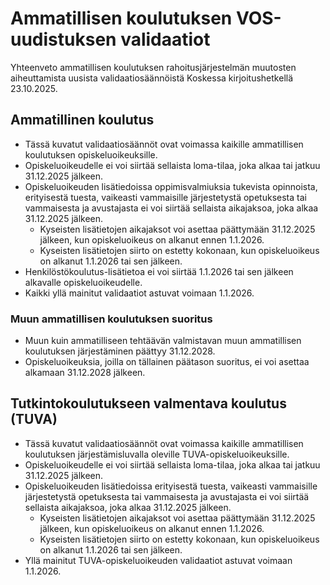 # Ammatillisen koulutuksen VOS-uudistuksen validaatiot

Yhteenveto ammatillisen koulutuksen rahoitusjärjestelmän muutosten
aiheuttamista uusista validaatiosäännöistä Koskessa kirjoitushetkellä 23.10.2025.

## Ammatillinen koulutus

- Tässä kuvatut validaatiosäännöt ovat voimassa kaikille ammatillisen koulutuksen opiskeluoikeuksille.
- Opiskeluoikeudelle ei voi siirtää sellaista loma-tilaa, joka alkaa tai jatkuu 31.12.2025 jälkeen.
- Opiskeluoikeuden lisätiedoissa oppimisvalmiuksia tukevista opinnoista, erityisestä tuesta, vaikeasti vammaisille järjestetystä opetuksesta tai vammaisesta ja avustajasta ei voi siirtää sellaista aikajaksoa, joka alkaa 31.12.2025 jälkeen.
  - Kyseisten lisätietojen aikajaksot voi asettaa päättymään 31.12.2025 jälkeen, kun opiskeluoikeus on alkanut ennen 1.1.2026.
  - Kyseisten lisätietojen siirto on estetty kokonaan, kun opiskeluoikeus on alkanut 1.1.2026 tai sen jälkeen.
- Henkilöstökoulutus-lisätietoa ei voi siirtää 1.1.2026 tai sen jälkeen alkavalle opiskeluoikeudelle.
- Kaikki yllä mainitut validaatiot astuvat voimaan 1.1.2026.

### Muun ammatillisen koulutuksen suoritus

- Muun kuin ammatilliseen tehtäävän valmistavan muun ammatillisen koulutuksen järjestäminen päättyy 31.12.2028.
- Opiskeluoikeuksia, joilla on tällainen päätason suoritus, ei voi asettaa alkamaan 31.12.2028 jälkeen.

## Tutkintokoulutukseen valmentava koulutus (TUVA)

- Tässä kuvatut validaatiosäännöt ovat voimassa kaikille ammatillisen koulutuksen järjestämisluvalla oleville TUVA-opiskeluoikeuksille.
- Opiskeluoikeudelle ei voi siirtää sellaista loma-tilaa, joka alkaa tai jatkuu 31.12.2025 jälkeen.
- Opiskeluoikeuden lisätiedoissa erityisestä tuesta, vaikeasti vammaisille järjestetystä opetuksesta tai vammaisesta ja avustajasta ei voi siirtää sellaista aikajaksoa, joka alkaa 31.12.2025 jälkeen.
    - Kyseisten lisätietojen aikajaksot voi asettaa päättymään 31.12.2025 jälkeen, kun opiskeluoikeus on alkanut ennen 1.1.2026.
    - Kyseisten lisätietojen siirto on estetty kokonaan, kun opiskeluoikeus on alkanut 1.1.2026 tai sen jälkeen.
- Yllä mainitut TUVA-opiskeluoikeuden validaatiot astuvat voimaan 1.1.2026.
